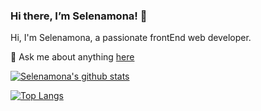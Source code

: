 ### Hi there, I’m Selenamona! 👋

<!--
**Selenamona/Selenamona** is a ✨ _special_ ✨ repository because its `README.md` (this file) appears on your GitHub profile.

Here are some ideas to get you started:

- 🔭 I’m currently working on ...
- 🌱 I’m currently learning ...
- 👯 I’m looking to collaborate on ...
- 🤔 I’m looking for help with ...
- 💬 Ask me about ...
- 📫 How to reach me: ...
- 😄 Pronouns: ...
- ⚡ Fun fact: ...
-->

Hi, I'm Selenamona, a passionate frontEnd web developer.

<!--
***Languages and Tools:***

<i>Js</i>/<i>Vue</i>/<i>React</i><i>微信小程序</i>/
-->

💬 Ask me about anything [here](https://github.com/Selenamona/Selenamona/issues)


[![Selenamona's github stats](https://github-readme-stats.vercel.app/api?username=Selenamona&show_icons=true&theme=radical)](https://github.com/anuraghazra/github-readme-stats)

[![Top Langs](https://github-readme-stats.vercel.app/api/top-langs/?username=Selenamona&layout=compact&theme=radical)](https://github.com/anuraghazra/github-readme-stats)
